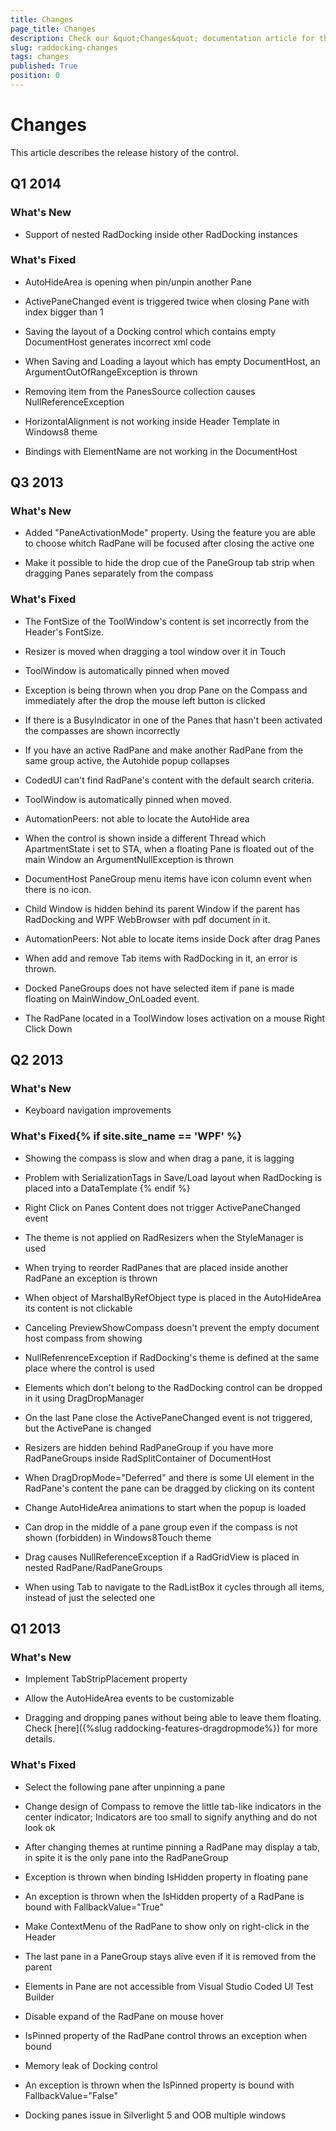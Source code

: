 ```yaml
---
title: Changes
page_title: Changes
description: Check our &quot;Changes&quot; documentation article for the RadDocking {{ site.framework_name }} control.
slug: raddocking-changes
tags: changes
published: True
position: 0
---
```


# Changes

This article describes the release history of the control.

## Q1 2014

### What's New

* Support of nested RadDocking inside other RadDocking instances
                
### What's Fixed

* AutoHideArea is opening when pin/unpin another Pane
                
* ActivePaneChanged event is triggered twice when closing Pane with index bigger than 1
                
* Saving the layout of a Docking control which contains empty DocumentHost generates incorrect xml code             

* When Saving and Loading a layout which has empty DocumentHost, an ArgumentOutOfRangeException is thrown
              
* Removing item from the PanesSource collection causes NullReferenceException
                
* HorizontalAlignment is not working inside Header Template in Windows8 theme
                
* Bindings with ElementName are not working in the DocumentHost
                
## Q3 2013

### What's New

* Added "PaneActivationMode" property. Using the feature you are able to choose whitch RadPane will be focused after closing the active one
                
* Make it possible to hide the drop cue of the PaneGroup tab strip when dragging Panes separately from the compass
                
### What's Fixed

* The FontSize of the ToolWindow's content is set incorrectly from the Header's FontSize.
                
* Resizer is moved when dragging a tool window over it in Touch
                
* ToolWindow is automatically pinned when moved
                
* Exception is being thrown when you drop Pane on the Compass and immediately after the drop the mouse left button is clicked
                
* If there is a BusyIndicator in one of the Panes that hasn't been activated the compasses are shown incorrectly
                
* If you have an active RadPane and make another RadPane from the same group active, the Autohide popup collapses
                
* CodedUI can't find RadPane's content with the default search criteria.
                
* ToolWindow is automatically pinned when moved.
                
* AutomationPeers: not able to locate the AutoHide area
                
* When the control is shown inside a different Thread which ApartmentState i set to STA, when a floating Pane is floated out of the main Window an ArgumentNullException is thrown
                
* DocumentHost PaneGroup menu items have icon column event when there is no icon.
                
* Child Window is hidden behind its parent Window if the parent has RadDocking and WPF WebBrowser with pdf document in it.
                
* AutomationPeers: Not able to locate items inside Dock after drag Panes
                
* When add and remove Tab items with RadDocking in it, an error is thrown.
                
* Docked PaneGroups does not have selected item if pane is made floating on MainWindow_OnLoaded event.
                
* The RadPane located in a ToolWindow loses activation on a mouse Right Click Down
                
## Q2 2013

### What's New

* Keyboard navigation improvements
                
### What's Fixed{% if site.site_name == 'WPF' %}

* Showing the compass is slow and when drag a pane, it is lagging
                  
* Problem with SerializationTags in Save/Load layout when RadDocking is placed into a DataTemplate
                  {% endif %}
* Right Click on Panes Content does not trigger ActivePaneChanged event
                
* The theme is not applied on RadResizers when the StyleManager is used
               
* When trying to reorder RadPanes that are placed inside another RadPane an exception is thrown
                
* When object of MarshalByRefObject type is placed in the AutoHideArea its content is not clickable
                
* Canceling PreviewShowCompass doesn't prevent the empty document host compass from showing
                
* NullRefenrenceException if RadDocking's theme is defined at the same place where the control is used
                
* Elements which don't belong to the RadDocking control can be dropped in it using DragDropManager
                
* On the last Pane close the ActivePaneChanged event is not triggered, but the ActivePane is changed
                
* Resizers are hidden behind RadPaneGroup if you have more RadPaneGroups inside RadSplitContainer of DocumentHost
                
* When DragDropMode="Deferred" and there is some UI element in the RadPane's content the pane can be dragged by clicking on its content
                
* Change AutoHideArea animations to start when the popup is loaded
                
* Can drop in the middle of a pane group even if the compass is not shown (forbidden) in Windows8Touch theme
                
* Drag causes NullReferenceException if a RadGridView is placed in nested RadPane/RadPaneGroups
                
* When using Tab to navigate to the RadListBox it cycles through all items, instead of just the selected one
                
## Q1 2013

### What's New

* Implement TabStripPlacement property

* Allow the AutoHideArea events to be customizable 

* Dragging and dropping panes without being able to leave them floating. Check [here]({%slug raddocking-features-dragdropmode%}) for more details.
                
### What's Fixed

* Select the following pane after unpinning a pane

* Change design of Compass to remove the little tab-like indicators in the center indicator; Indicators are too small to signify anything and do not look ok

* After changing themes at runtime pinning a RadPane may display a tab, in spite it is the only pane into the RadPaneGroup

* Exception is thrown when binding IsHidden property in floating pane

* An exception is thrown when the IsHidden property of a RadPane is bound with FallbackValue="True" 

* Make ContextMenu of the RadPane to show only on right-click in the Header

* The last pane in a PaneGroup stays alive even if it is removed from the parent 

* Elements in Pane are not accessible from Visual Studio Coded UI Test Builder

* Disable expand of the RadPane on mouse hover 

* IsPinned property of the RadPane control throws an exception when bound 

* Memory leak of Docking control 

* An exception is thrown when the IsPinned property is bound with FallbackValue="False"

* Docking panes issue in Silverlight 5 and OOB multiple windows 
